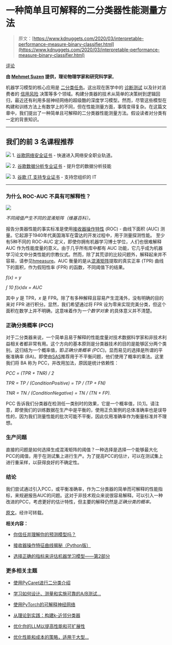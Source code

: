 # 一种简单且可解释的二分类器性能测量方法

> 原文：[https://www.kdnuggets.com/2020/03/interpretable-performance-measure-binary-classifier.html](https://www.kdnuggets.com/2020/03/interpretable-performance-measure-binary-classifier.html)

[评论](#comments)

**由 [Mehmet Suzen](https://msuzen.github.io/) 提供，理论物理学家和研究科学家**。

机器学习模型的核心应用是 [二分类任务](https://en.wikipedia.org/wiki/Binary_classification)。这出现在医学中的 [诊断测试](https://en.wikipedia.org/wiki/Medical_test) 以及针对消费者的 [信用风险](https://global.oup.com/academic/product/consumer-credit-models-9780199232130?cc=us&lang=en&) 决策等多个领域。构建分类器的技术从简单的决策树到逻辑回归，最近还有利用多层神经网络的超级酷的深度学习模型。然而，尽管这些模型在构建和训练方法上有数学上的不同，但在性能测量方面，事情变得复杂。在这篇文章中，我们提出了一种简单且可解释的二分类器性能测量方法。假设读者对分类有一定的背景知识。

* * *

## 我们的前 3 名课程推荐

![](../Images/0244c01ba9267c002ef39d4907e0b8fb.png) 1\. [谷歌网络安全证书](https://www.kdnuggets.com/google-cybersecurity) - 快速进入网络安全职业轨道。

![](../Images/e225c49c3c91745821c8c0368bf04711.png) 2\. [谷歌数据分析专业证书](https://www.kdnuggets.com/google-data-analytics) - 提升您的数据分析技能

![](../Images/0244c01ba9267c002ef39d4907e0b8fb.png) 3\. [谷歌 IT 支持专业证书](https://www.kdnuggets.com/google-itsupport) - 支持您组织的 IT

* * *

### 为什么 ROC-AUC 不具有可解释性？

![](../Images/28e43caacaab3e2c0e52240c83b9e599.png)

*不同阈值产生不同的混淆矩阵（维基百科）。*

报告分类器性能的事实标准是使用[接收器操作特性](https://en.wikipedia.org/wiki/Receiver_operating_characteristic) (ROC) - 曲线下面积 (AUC) 测量。它起源于1940年代美国海军在雷达的开发过程中，用于测量探测性能。 至少有5种不同的 ROC-AUC 定义，即使你拥有机器学习博士学位，人们也很难解释 AUC 作为性能度量的意义。由于几乎所有库中都有 AUC 功能，它几乎成为机器学习论文中分类性能的宗教仪式。然而，除了其荒谬的比较问题外，解释起来并不容易，请参见[hmeasure](http://www.hmeasure.net/)。AUC 衡量的是从[混淆矩阵](https://en.wikipedia.org/wiki/Confusion_matrix)提取的真实正率 (TPR) 曲线下的面积，作为假阳性率 (FPR) 的函数，不同阈值下的结果。

*f(x) = y*

*∫ 10 f(x)dx = AUC*

其中 *y* 是 TPR，*x* 是 FPR。除了有多种解释且容易产生混淆外，没有明确的目的来对 FPR 进行积分。显然，我们希望通过将 FPR 设为零来实现完美分类，但这个面积在数学上并不明确，这意味着作为*一个数学对象* 的具体意义并不清楚。

### 正确分类概率 (PCC)

对于二分类器来说，一个简单且易于解释的性能度量对技术数据科学家和非技术利益相关者都非常有用。这个方向的基本原则是分类器技术的目的是能够区分两个类别。这归结为一个概率值，即*正确分类概率 (PCC)*。显而易见的选择是所谓的平衡准确率 (BA)。即使由[SAS](https://support.sas.com/resources/papers/proceedings17/0942-2017.pdf)推荐用于不平衡问题，他们使用了概率的乘法。这里我们将 BA 称为 PCC，并改用加法，原因是统计依赖性：

*PCC = (TPR + TNR) / 2*

*TPR = TP / (ConditionPositive) = TP / (TP + FN)*

*TNR = TN / (ConditionNegative) = TN / (TN + FP).*

PCC 告诉我们分类器在检测任一类别时的效果，它是一个概率值，[0,1]。请注意，即使我们的训练数据在生产中是平衡的，使用正负案例的总体准确率也是误导性的，因为我们测量性能的批次可能不平衡，因此仅用准确率作为衡量标准并不理想。

### 生产问题

直接的问题是如何选择生成混淆矩阵的阈值？一种选择是选择一个能够最大化PCC的阈值，用于在测试集上进行生产。为了提高PCC的估计，可以在测试集上进行重采样，以获得良好的不确定性。

### 结论

我们尝试通过引入PCC，或平衡准确率，作为二分类器的简单而可解释的性能指标，来规避报告AUC的问题。这对于非技术观众来说很容易解释。可以引入一种改进的PCC，考虑更好的估计特性，但主要的解释仍然是*正确分类的概率。*

[原文](https://memosisland.blogspot.com/2020/02/a-simple-and-interpretable-performance.html)。经许可转载。

**相关内容：**

+   [你信任并理解你的预测模型吗？](https://www.kdnuggets.com/2020/02/h2o-trust-understand-predictive-models.html)

+   [接收器操作特征曲线揭秘（Python版）](https://www.kdnuggets.com/2018/07/receiver-operating-characteristic-curves-demystified-python.html)

+   [选择正确的指标来评估机器学习模型——第2部分](https://www.kdnuggets.com/2018/06/right-metric-evaluating-machine-learning-models-2.html)

### 更多相关主题

+   [使用PyCaret进行二分类介绍](https://www.kdnuggets.com/2021/12/introduction-binary-classification-pycaret.html)

+   [学习如何设计、测量和实施可靠的A/B测试…](https://www.kdnuggets.com/2023/01/sphere-design-measure-implement-trustworthy-ab-tests-ronny-kohavi.html)

+   [使用PyTorch的可解释神经网络](https://www.kdnuggets.com/2022/01/interpretable-neural-networks-pytorch.html)

+   [从理论到实践：构建k-近邻分类器](https://www.kdnuggets.com/2023/06/theory-practice-building-knearest-neighbors-classifier.html)

+   [优化你的LLM以提高性能和可扩展性](https://www.kdnuggets.com/optimizing-your-llm-for-performance-and-scalability)

+   [优化性能和成本的策略，适用于大型…](https://www.kdnuggets.com/strategies-for-optimizing-performance-and-costs-when-using-large-language-models-in-the-cloud)
